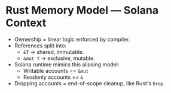 # Rust Memory Model — Solana Context

- Ownership = linear logic enforced by compiler.
- References split into:
  - `&T` → shared, immutable.
  - `&mut T` → exclusive, mutable.
- Solana runtime mimics this aliasing model:
  - Writable accounts == `&mut`
  - Readonly accounts == `&`
- Dropping accounts = end-of-scope cleanup, like Rust's `Drop`.

